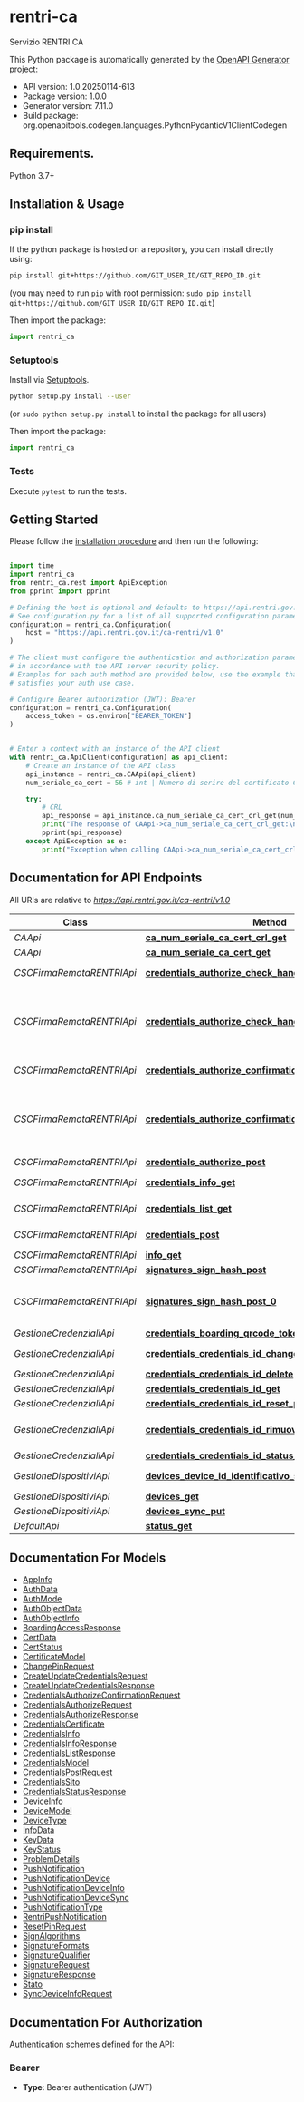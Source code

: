 # rentri-ca
Servizio RENTRI CA

This Python package is automatically generated by the [OpenAPI Generator](https://openapi-generator.tech) project:

- API version: 1.0.20250114-613
- Package version: 1.0.0
- Generator version: 7.11.0
- Build package: org.openapitools.codegen.languages.PythonPydanticV1ClientCodegen

## Requirements.

Python 3.7+

## Installation & Usage
### pip install

If the python package is hosted on a repository, you can install directly using:

```sh
pip install git+https://github.com/GIT_USER_ID/GIT_REPO_ID.git
```
(you may need to run `pip` with root permission: `sudo pip install git+https://github.com/GIT_USER_ID/GIT_REPO_ID.git`)

Then import the package:
```python
import rentri_ca
```

### Setuptools

Install via [Setuptools](http://pypi.python.org/pypi/setuptools).

```sh
python setup.py install --user
```
(or `sudo python setup.py install` to install the package for all users)

Then import the package:
```python
import rentri_ca
```

### Tests

Execute `pytest` to run the tests.

## Getting Started

Please follow the [installation procedure](#installation--usage) and then run the following:

```python

import time
import rentri_ca
from rentri_ca.rest import ApiException
from pprint import pprint

# Defining the host is optional and defaults to https://api.rentri.gov.it/ca-rentri/v1.0
# See configuration.py for a list of all supported configuration parameters.
configuration = rentri_ca.Configuration(
    host = "https://api.rentri.gov.it/ca-rentri/v1.0"
)

# The client must configure the authentication and authorization parameters
# in accordance with the API server security policy.
# Examples for each auth method are provided below, use the example that
# satisfies your auth use case.

# Configure Bearer authorization (JWT): Bearer
configuration = rentri_ca.Configuration(
    access_token = os.environ["BEARER_TOKEN"]
)


# Enter a context with an instance of the API client
with rentri_ca.ApiClient(configuration) as api_client:
    # Create an instance of the API class
    api_instance = rentri_ca.CAApi(api_client)
    num_seriale_ca_cert = 56 # int | Numero di serire del certificato CA

    try:
        # CRL
        api_response = api_instance.ca_num_seriale_ca_cert_crl_get(num_seriale_ca_cert)
        print("The response of CAApi->ca_num_seriale_ca_cert_crl_get:\n")
        pprint(api_response)
    except ApiException as e:
        print("Exception when calling CAApi->ca_num_seriale_ca_cert_crl_get: %s\n" % e)

```

## Documentation for API Endpoints

All URIs are relative to *https://api.rentri.gov.it/ca-rentri/v1.0*

Class | Method | HTTP request | Description
------------ | ------------- | ------------- | -------------
*CAApi* | [**ca_num_seriale_ca_cert_crl_get**](docs/CAApi.md#ca_num_seriale_ca_cert_crl_get) | **GET** /ca/{num_seriale_ca_cert}/crl | CRL
*CAApi* | [**ca_num_seriale_ca_cert_get**](docs/CAApi.md#ca_num_seriale_ca_cert_get) | **GET** /ca/{num_seriale_ca_cert} | Certificato CA
*CSCFirmaRemotaRENTRIApi* | [**credentials_authorize_check_handle_get**](docs/CSCFirmaRemotaRENTRIApi.md#credentials_authorize_check_handle_get) | **GET** /credentials/authorize-check/{handle} | Verifica autorizzazione credenziali
*CSCFirmaRemotaRENTRIApi* | [**credentials_authorize_check_handle_get_0**](docs/CSCFirmaRemotaRENTRIApi.md#credentials_authorize_check_handle_get_0) | **GET** /credentials/authorizeCheck/{handle} | ⚠️[DEPRECATO] - utilizzare /credentials/authorize-check/{handle} - Verifica autorizzazione credenziali
*CSCFirmaRemotaRENTRIApi* | [**credentials_authorize_confirmation_put**](docs/CSCFirmaRemotaRENTRIApi.md#credentials_authorize_confirmation_put) | **PUT** /credentials/authorize-confirmation | Imposta autorizzazione credenziali
*CSCFirmaRemotaRENTRIApi* | [**credentials_authorize_confirmation_put_0**](docs/CSCFirmaRemotaRENTRIApi.md#credentials_authorize_confirmation_put_0) | **PUT** /credentials/authorizeConfirmation | ⚠️[DEPRECATO] - utilizzare /credentials/authorize-confirmation - Imposta autorizzazione credenziali
*CSCFirmaRemotaRENTRIApi* | [**credentials_authorize_post**](docs/CSCFirmaRemotaRENTRIApi.md#credentials_authorize_post) | **POST** /credentials/authorize | Autorizza credenziali
*CSCFirmaRemotaRENTRIApi* | [**credentials_info_get**](docs/CSCFirmaRemotaRENTRIApi.md#credentials_info_get) | **GET** /credentials/info | Informazioni credenziali
*CSCFirmaRemotaRENTRIApi* | [**credentials_list_get**](docs/CSCFirmaRemotaRENTRIApi.md#credentials_list_get) | **GET** /credentials/list | Elenco credenziali soggetto
*CSCFirmaRemotaRENTRIApi* | [**credentials_post**](docs/CSCFirmaRemotaRENTRIApi.md#credentials_post) | **POST** /credentials | Crea/aggiorna credenziali
*CSCFirmaRemotaRENTRIApi* | [**info_get**](docs/CSCFirmaRemotaRENTRIApi.md#info_get) | **GET** /info | Info servizio
*CSCFirmaRemotaRENTRIApi* | [**signatures_sign_hash_post**](docs/CSCFirmaRemotaRENTRIApi.md#signatures_sign_hash_post) | **POST** /signatures/sign-hash | Firma hash
*CSCFirmaRemotaRENTRIApi* | [**signatures_sign_hash_post_0**](docs/CSCFirmaRemotaRENTRIApi.md#signatures_sign_hash_post_0) | **POST** /signatures/signHash | ⚠️[DEPRECATO] - utilizzare /signatures/sign-hash - Firma hash
*GestioneCredenzialiApi* | [**credentials_boarding_qrcode_token_get**](docs/GestioneCredenzialiApi.md#credentials_boarding_qrcode_token_get) | **GET** /credentials/boarding/{qrcode_token} | Informazioni boarding
*GestioneCredenzialiApi* | [**credentials_credentials_id_change_pin_put**](docs/GestioneCredenzialiApi.md#credentials_credentials_id_change_pin_put) | **PUT** /credentials/{credentials_id}/change-pin | Cambio PIN
*GestioneCredenzialiApi* | [**credentials_credentials_id_delete**](docs/GestioneCredenzialiApi.md#credentials_credentials_id_delete) | **DELETE** /credentials/{credentials_id} | Elimina credenziali
*GestioneCredenzialiApi* | [**credentials_credentials_id_get**](docs/GestioneCredenzialiApi.md#credentials_credentials_id_get) | **GET** /credentials/{credentials_id} | Dettaglio credenziali
*GestioneCredenzialiApi* | [**credentials_credentials_id_reset_pin_put**](docs/GestioneCredenzialiApi.md#credentials_credentials_id_reset_pin_put) | **PUT** /credentials/{credentials_id}/reset-pin | Reset PIN
*GestioneCredenzialiApi* | [**credentials_credentials_id_rimuovi_associazione_delete**](docs/GestioneCredenzialiApi.md#credentials_credentials_id_rimuovi_associazione_delete) | **DELETE** /credentials/{credentials_id}/rimuovi-associazione | Rimuovi associazione credenziali
*GestioneCredenzialiApi* | [**credentials_credentials_id_status_get**](docs/GestioneCredenzialiApi.md#credentials_credentials_id_status_get) | **GET** /credentials/{credentials_id}/status | Stato credenziali
*GestioneDispositiviApi* | [**devices_device_id_identificativo_soggetto_get**](docs/GestioneDispositiviApi.md#devices_device_id_identificativo_soggetto_get) | **GET** /devices/{device_id}/{identificativo_soggetto} | Dettaglio dispositivo
*GestioneDispositiviApi* | [**devices_get**](docs/GestioneDispositiviApi.md#devices_get) | **GET** /devices | Elenco dispositivi
*GestioneDispositiviApi* | [**devices_sync_put**](docs/GestioneDispositiviApi.md#devices_sync_put) | **PUT** /devices/sync | Sincronizza dispositivo
*DefaultApi* | [**status_get**](docs/DefaultApi.md#status_get) | **GET** /status | Stato API


## Documentation For Models

 - [AppInfo](docs/AppInfo.md)
 - [AuthData](docs/AuthData.md)
 - [AuthMode](docs/AuthMode.md)
 - [AuthObjectData](docs/AuthObjectData.md)
 - [AuthObjectInfo](docs/AuthObjectInfo.md)
 - [BoardingAccessResponse](docs/BoardingAccessResponse.md)
 - [CertData](docs/CertData.md)
 - [CertStatus](docs/CertStatus.md)
 - [CertificateModel](docs/CertificateModel.md)
 - [ChangePinRequest](docs/ChangePinRequest.md)
 - [CreateUpdateCredentialsRequest](docs/CreateUpdateCredentialsRequest.md)
 - [CreateUpdateCredentialsResponse](docs/CreateUpdateCredentialsResponse.md)
 - [CredentialsAuthorizeConfirmationRequest](docs/CredentialsAuthorizeConfirmationRequest.md)
 - [CredentialsAuthorizeRequest](docs/CredentialsAuthorizeRequest.md)
 - [CredentialsAuthorizeResponse](docs/CredentialsAuthorizeResponse.md)
 - [CredentialsCertificate](docs/CredentialsCertificate.md)
 - [CredentialsInfo](docs/CredentialsInfo.md)
 - [CredentialsInfoResponse](docs/CredentialsInfoResponse.md)
 - [CredentialsListResponse](docs/CredentialsListResponse.md)
 - [CredentialsModel](docs/CredentialsModel.md)
 - [CredentialsPostRequest](docs/CredentialsPostRequest.md)
 - [CredentialsSito](docs/CredentialsSito.md)
 - [CredentialsStatusResponse](docs/CredentialsStatusResponse.md)
 - [DeviceInfo](docs/DeviceInfo.md)
 - [DeviceModel](docs/DeviceModel.md)
 - [DeviceType](docs/DeviceType.md)
 - [InfoData](docs/InfoData.md)
 - [KeyData](docs/KeyData.md)
 - [KeyStatus](docs/KeyStatus.md)
 - [ProblemDetails](docs/ProblemDetails.md)
 - [PushNotification](docs/PushNotification.md)
 - [PushNotificationDevice](docs/PushNotificationDevice.md)
 - [PushNotificationDeviceInfo](docs/PushNotificationDeviceInfo.md)
 - [PushNotificationDeviceSync](docs/PushNotificationDeviceSync.md)
 - [PushNotificationType](docs/PushNotificationType.md)
 - [RentriPushNotification](docs/RentriPushNotification.md)
 - [ResetPinRequest](docs/ResetPinRequest.md)
 - [SignAlgorithms](docs/SignAlgorithms.md)
 - [SignatureFormats](docs/SignatureFormats.md)
 - [SignatureQualifier](docs/SignatureQualifier.md)
 - [SignatureRequest](docs/SignatureRequest.md)
 - [SignatureResponse](docs/SignatureResponse.md)
 - [Stato](docs/Stato.md)
 - [SyncDeviceInfoRequest](docs/SyncDeviceInfoRequest.md)


<a id="documentation-for-authorization"></a>
## Documentation For Authorization


Authentication schemes defined for the API:
<a id="Bearer"></a>
### Bearer

- **Type**: Bearer authentication (JWT)
